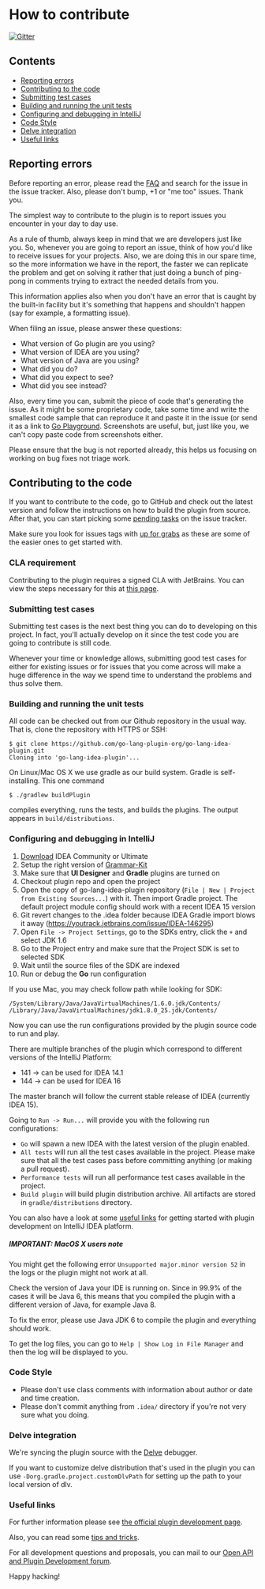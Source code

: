 # How to contribute

[![Gitter](https://badges.gitter.im/Join%20Chat.svg)](https://gitter.im/go-lang-plugin-org/go-lang-idea-plugin?utm_source=badge&utm_medium=badge&utm_campaign=pr-badge&utm_content=badge)

## Contents
+ [Reporting errors](#reporting-errors)
+ [Contributing to the code](#contributing-to-the-code)
+ [Submitting test cases](#submitting-test-cases)
+ [Building and running the unit tests](#building-and-running-the-unit-tests)
+ [Configuring and debugging in IntelliJ](#configuring-and-debugging-in-IntelliJ)
+ [Code Style](#code-style)
+ [Delve integration](#delve-integration)
+ [Useful links](#useful-links)

## Reporting errors

Before reporting an error, please read the [FAQ](https://github.com/go-lang-plugin-org/go-lang-idea-plugin/wiki/FAQ)
and search for the issue in the issue tracker. Also, please don't bump, +1
or "me too" issues. Thank you.

The simplest way to contribute to the plugin is to report issues you encounter
in your day to day use.

As a rule of thumb, always keep in mind that we are developers just like you. So,
whenever you are going to report an issue, think of how you'd like to receive issues
for your projects. Also, we are doing this in our spare time, so the more information
we have in the report, the faster we can replicate the problem and get on solving it
rather that just doing a bunch of ping-pong in comments trying to extract the needed
details from you.

This information applies also when you don't have an error that is caught by the
built-in facility but it's something that happens and shouldn't happen (say for
example, a formatting issue).

When filing an issue, please answer these questions:

- What version of Go plugin are you using?
- What version of IDEA are you using?
- What version of Java are you using?
- What did you do?
- What did you expect to see?
- What did you see instead?

Also, every time you can, submit the piece of code that's generating the issue.
As it might be some proprietary code, take some time and write the smallest code
sample that can reproduce it and paste it in the issue (or send it as a link to
[Go Playground](http://play.golang.org/). Screenshots are useful, but, just like
you, we can't copy paste code from screenshots either.

Please ensure that the bug is not reported already, this helps us focusing on
working on bug fixes not triage work.

## Contributing to the code

If you want to contribute to the code, go to GitHub and check out the latest version
and follow the instructions on how to build the plugin from source. After that, you
can start picking some [pending tasks](https://github.com/go-lang-plugin-org/go-lang-idea-plugin/issues) on the issue tracker.

Make sure you look for issues tags with [up for grabs](https://github.com/go-lang-plugin-org/go-lang-idea-plugin/labels/up%20for%20grabs)
as these are some of the easier ones to get started with.

### CLA requirement

Contributing to the plugin requires a signed CLA with JetBrains.
You can view the steps necessary for this at [this page](http://www.jetbrains.org/display/IJOS/Contribute#Contribute-ContributeCode).

### Submitting test cases

Submitting test cases is the next best thing you can do to developing on this
project. In fact, you'll actually develop on it since the test code you are
going to contribute is still code.

Whenever your time or knowledge allows, submitting good test cases for either
for existing issues or for issues that you come across will make a huge difference
in the way we spend time to understand the problems and thus solve them.

### Building and running the unit tests

All code can be checked out from our Github repository in the usual way. That is, clone the repository with HTTPS or SSH:

```
$ git clone https://github.com/go-lang-plugin-org/go-lang-idea-plugin.git
Cloning into 'go-lang-idea-plugin'...
```

On Linux/Mac OS X we use gradle as our build system. Gradle is self-installing. This one command

```
$ ./gradlew buildPlugin
```

compiles everything, runs the tests, and builds the plugins. The output appears in `build/distributions`.


### Configuring and debugging in IntelliJ

1. [Download](http://www.jetbrains.com/idea/) IDEA Community or Ultimate
1. Setup the right version of [Grammar-Kit](https://github.com/JetBrains/Grammar-Kit/releases/download/1.4.1/GrammarKit.zip)
1. Make sure that **UI Designer** and **Gradle** plugins are turned on
1. Checkout plugin repo and open the project
1. Open the copy of go-lang-idea-plugin repository (`File | New | Project from Existing Sources...`) with it. Then import Gradle project. The default project module config should work with a recent IDEA 15 version
1. Git revert changes to the .idea folder because IDEA Gradle import blows it away (https://youtrack.jetbrains.com/issue/IDEA-146295)
1. Open `File -> Project Settings`, go to the SDKs entry, click the `+` and select JDK 1.6
1. Go to the Project entry and make sure that the Project SDK is set to selected SDK
1. Wait until the source files of the SDK are indexed
1. Run or debug the **Go** run configuration

If you use Mac, you may check follow path while looking for SDK:
```
/System/Library/Java/JavaVirtualMachines/1.6.0.jdk/Contents/
/Library/Java/JavaVirtualMachines/jdk1.8.0_25.jdk/Contents/
```

Now you can use the run configurations provided by the plugin source code to
run and play.

There are multiple branches of the plugin which correspond to different versions
of the IntelliJ Platform:

- 141 -> can be used for IDEA 14.1
- 144 -> can be used for IDEA 16

The master branch will follow the current stable release of IDEA (currently IDEA 15).

Going to ``` Run -> Run... ``` will provide you with the following run configurations:

+ `Go` will spawn a new IDEA with the latest version of the plugin enabled.
+ `All tests` will run all the test cases available in the project. Please make
sure that all the test cases pass before committing anything (or making a pull request).
+ `Performance tests` will run all performance test cases available in the project.
+ `Build plugin` will build plugin distribution archive. All artifacts are stored in `gradle/distributions` directory.

You can also have a look at some [useful links](#useful-links) for getting started with
plugin development on IntelliJ IDEA platform.

##### IMPORTANT: MacOS X users note

You might get the following error ```Unsupported major.minor version 52``` in the
logs or the plugin might not work at all.

Check the version of Java your IDE is running on. Since in 99.9% of the cases it will
be Java 6, this means that you compiled the plugin with a different version of Java,
for example Java 8.

To fix the error, please use Java JDK 6 to compile the plugin and everything should work.

To get the log files, you can go to ```Help | Show Log in File Manager``` and then the
log will be displayed to you.

### Code Style

* Please don't use class comments with information about author or date and time creation.
* Please don't commit anything from `.idea/` directory if you're not very sure what you doing.

### Delve integration

We're syncing the plugin source with the [Delve](https://github.com/derekparker/delve) debugger.

If you want to customize delve distribution that's used in the plugin you can use `-Dorg.gradle.project.customDlvPath` for setting up the path to your local version of dlv.

### Useful links

For further information please see [the official plugin development page](http://confluence.jetbrains.net/display/IDEADEV/PluginDevelopment).

Also, you can read some [tips and tricks](http://tomaszdziurko.pl/2011/09/developing-plugin-intellij-idea-some-tips-and-links/).

For all development questions and proposals, you can mail to our [Open API and Plugin Development forum](https://devnet.jetbrains.com/community/idea/open_api_and_plugin_development).

Happy hacking!

